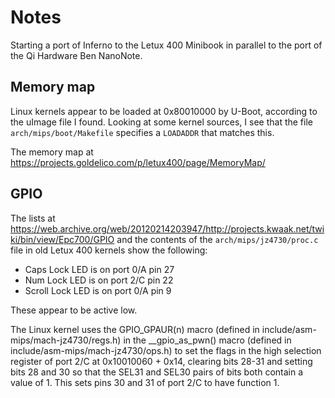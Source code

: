 # Notes

Starting a port of Inferno to the Letux 400 Minibook in parallel to the port of
the Qi Hardware Ben NanoNote.

## Memory map

Linux kernels appear to be loaded at 0x80010000 by U-Boot, according to the
uImage file I found. Looking at some kernel sources, I see that the file
`arch/mips/boot/Makefile` specifies a `LOADADDR` that matches this.

The memory map at https://projects.goldelico.com/p/letux400/page/MemoryMap/

## GPIO

The lists at
https://web.archive.org/web/20120214203947/http://projects.kwaak.net/twiki/bin/view/Epc700/GPIO
and the contents of the `arch/mips/jz4730/proc.c` file in old Letux 400 kernels
show the following:

 * Caps Lock LED is on port 0/A pin 27
 * Num Lock LED is on port 2/C pin 22
 * Scroll Lock LED is on port 0/A pin 9

These appear to be active low.

The Linux kernel uses the GPIO_GPAUR(n) macro
(defined in include/asm-mips/mach-jz4730/regs.h) in the __gpio_as_pwn() macro
(defined in include/asm-mips/mach-jz4730/ops.h) to set the flags in the
high selection register of port 2/C at 0x10010060 + 0x14, clearing bits 28-31
and setting bits 28 and 30 so that the SEL31 and SEL30 pairs of bits both
contain a value of 1. This sets pins 30 and 31 of port 2/C to have function 1.
